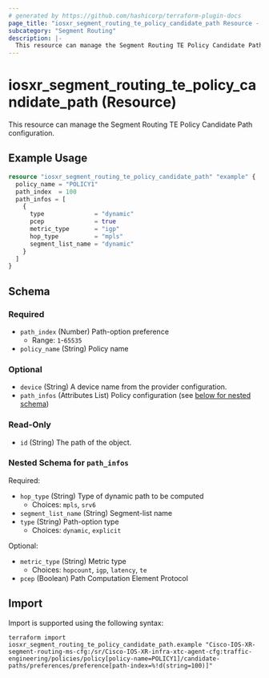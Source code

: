 ```yaml
---
# generated by https://github.com/hashicorp/terraform-plugin-docs
page_title: "iosxr_segment_routing_te_policy_candidate_path Resource - terraform-provider-iosxr"
subcategory: "Segment Routing"
description: |-
  This resource can manage the Segment Routing TE Policy Candidate Path configuration.
---
```


# iosxr_segment_routing_te_policy_candidate_path (Resource)

This resource can manage the Segment Routing TE Policy Candidate Path configuration.

## Example Usage

```terraform
resource "iosxr_segment_routing_te_policy_candidate_path" "example" {
  policy_name = "POLICY1"
  path_index  = 100
  path_infos = [
    {
      type              = "dynamic"
      pcep              = true
      metric_type       = "igp"
      hop_type          = "mpls"
      segment_list_name = "dynamic"
    }
  ]
}
```

<!-- schema generated by tfplugindocs -->
## Schema

### Required

- `path_index` (Number) Path-option preference
  - Range: `1`-`65535`
- `policy_name` (String) Policy name

### Optional

- `device` (String) A device name from the provider configuration.
- `path_infos` (Attributes List) Policy configuration (see [below for nested schema](#nestedatt--path_infos))

### Read-Only

- `id` (String) The path of the object.

<a id="nestedatt--path_infos"></a>
### Nested Schema for `path_infos`

Required:

- `hop_type` (String) Type of dynamic path to be computed
  - Choices: `mpls`, `srv6`
- `segment_list_name` (String) Segment-list name
- `type` (String) Path-option type
  - Choices: `dynamic`, `explicit`

Optional:

- `metric_type` (String) Metric type
  - Choices: `hopcount`, `igp`, `latency`, `te`
- `pcep` (Boolean) Path Computation Element Protocol

## Import

Import is supported using the following syntax:

```shell
terraform import iosxr_segment_routing_te_policy_candidate_path.example "Cisco-IOS-XR-segment-routing-ms-cfg:/sr/Cisco-IOS-XR-infra-xtc-agent-cfg:traffic-engineering/policies/policy[policy-name=POLICY1]/candidate-paths/preferences/preference[path-index=%!d(string=100)]"
```
